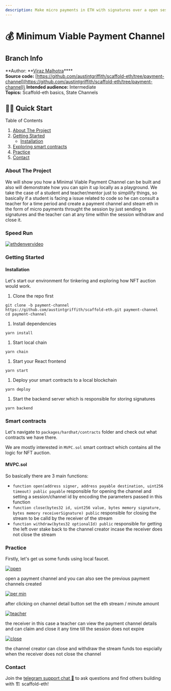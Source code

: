 ```yaml
---
description: Make micro payments in ETH with signatures over a open session
---
```


# 💰 Minimum Viable Payment Channel

## Branch Info

**Author: **[Viraz Malhotra](https://github.com/viraj124)****\
**Source code:** [https://github.com/austintgriffith/scaffold-eth/tree/payment-channel](https://github.com/austintgriffith/scaffold-eth/tree/payment-channel)\
**Intended audience:** Intermediate\
**Topics:** Scaffold-eth basics, State Channels

## 🏃‍♀️ Quick Start

Table of Contents

1. [About The Project](https://github.com/austintgriffith/scaffold-eth/tree/payment-channel#about-the-project)
2. [Getting Started](https://github.com/austintgriffith/scaffold-eth/tree/payment-channel#getting-started)
   * [Installation](https://github.com/austintgriffith/scaffold-eth/tree/payment-channel#installation)
3. [Exploring smart contracts](https://github.com/austintgriffith/scaffold-eth/tree/payment-channel#smart-contracts)
4. [Practice](https://github.com/austintgriffith/scaffold-eth/tree/payment-channel#practice)
5. [Contact](https://github.com/austintgriffith/scaffold-eth/tree/payment-channel#contact)

### About The Project

We will show you how a Minimal Viable Payment Channel can be built and also will demonstrate how you can spin it up locally as a playground. We take the case of a student and teacher/mentor just to simpilify things, so basically if a student is facing a issue related to code so he can consult a teacher for a time period and create a payment channel and steam eth in the form of micro payments throught the session by just sending in signatures and the teacher can at any time within the session withdraw and close it.

### Speed Run

[![ethdenvervideo](https://user-images.githubusercontent.com/28860442/121821835-6167a600-ccbd-11eb-8171-a0da0635827a.png)](https://youtu.be/hZDbrIICBQI)

### Getting Started

#### Installation

Let's start our environment for tinkering and exploring how NFT auction would work.

1. Clone the repo first

```
git clone -b payment-channel https://github.com/austintgriffith/scaffold-eth.git payment-channel
cd payment-channel
```

1. Install dependencies

```
yarn install
```

1. Start local chain

```
yarn chain
```

1. Start your React frontend

```
yarn start
```

1. Deploy your smart contracts to a local blockchain

```
yarn deploy
```

1. Start the backend server which is responsible for storing signatures

```
yarn backend
```

### Smart contracts

Let's navigate to `packages/hardhat/contracts` folder and check out what contracts we have there.

We are mostly interested in `MVPC.sol` smart contract which contains all the logic for NFT auction.

#### MVPC.sol

So basically there are 3 main functions:

* `function open(address signer, address payable destination, uint256 timeout) public payable` responsible for opening the channel and setting a session/channel id by encoding the parameters passed in this function
* `function close(bytes32 id, uint256 value, bytes memory signature, bytes memory receiverSignature) public` responsible for closing the stream to be calld by the receiver of the stream
* `function withdraw(bytes32 optionalId) public` responsible for getting the left over stake back to the channel creator incase the receiver does not close the stream

### Practice

Firstly, let's get us some funds using local faucet.

[![open](https://user-images.githubusercontent.com/26670962/121770624-f799b000-cb87-11eb-9eaf-060b2941cb5d.png)](https://user-images.githubusercontent.com/26670962/121770624-f799b000-cb87-11eb-9eaf-060b2941cb5d.png)

open a payment channel and you can also see the previous payment channels created

[![per min](https://user-images.githubusercontent.com/26670962/121770659-37609780-cb88-11eb-999d-fa5edbd1d488.png)](https://user-images.githubusercontent.com/26670962/121770659-37609780-cb88-11eb-999d-fa5edbd1d488.png)

after clicking on channel detail button set the eth stream / minute amount

[![teacher](https://user-images.githubusercontent.com/26670962/121770694-7abb0600-cb88-11eb-95ed-181289760f64.png)](https://user-images.githubusercontent.com/26670962/121770694-7abb0600-cb88-11eb-95ed-181289760f64.png)

the receiver in this case a teacher can view the payment channel details and can claim and close it any time till the session does not expire

[![close](https://user-images.githubusercontent.com/26670962/121770742-cb326380-cb88-11eb-88db-10d12569821c.png)](https://user-images.githubusercontent.com/26670962/121770742-cb326380-cb88-11eb-88db-10d12569821c.png)

the channel creator can close and withdraw the stream funds too espcially when the receiver does not close the channel

### Contact

Join the [telegram support chat 💬](https://t.me/joinchat/KByvmRe5wkR-8F\_zz6AjpA) to ask questions and find others building with 🏗 scaffold-eth!
